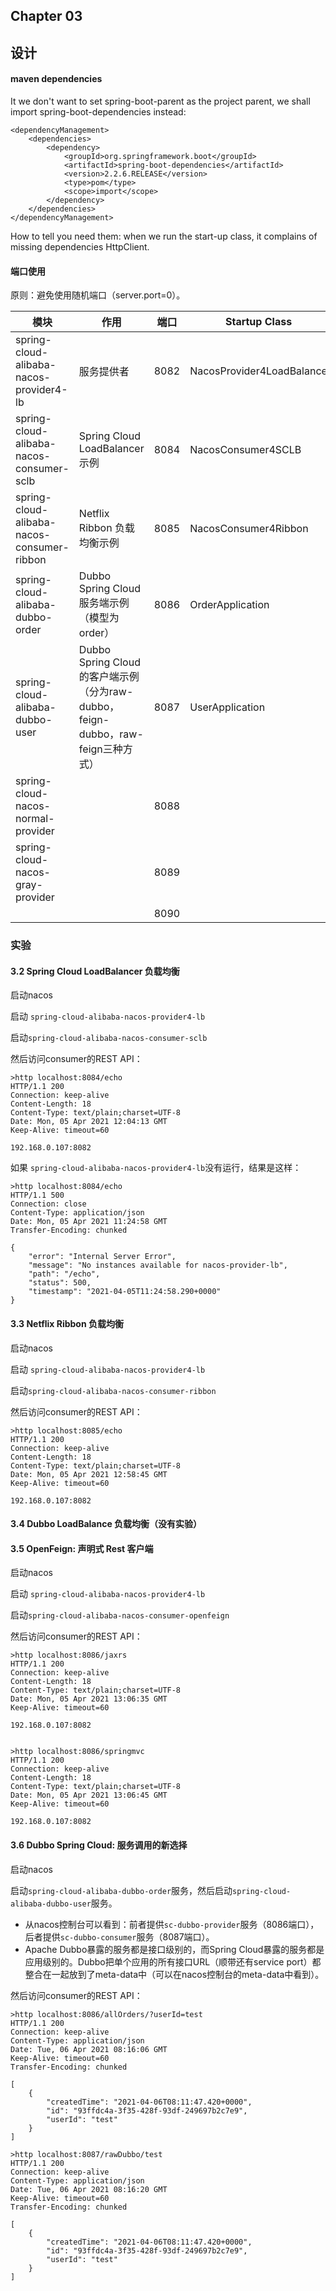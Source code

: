 ## Chapter 03

## 设计

#### maven dependencies

It we don't want to set spring-boot-parent as the project parent, we shall import spring-boot-dependencies instead:

```
<dependencyManagement>
    <dependencies>
        <dependency>
            <groupId>org.springframework.boot</groupId>
            <artifactId>spring-boot-dependencies</artifactId>
            <version>2.2.6.RELEASE</version>
            <type>pom</type>
            <scope>import</scope>
        </dependency>
    </dependencies>
</dependencyManagement>
```

How to tell you need them: when we run the start-up class, it complains of missing dependencies HttpClient.

#### 端口使用

原则：避免使用随机端口（server.port=0）。

| 模块                                       | 作用                                                         | 端口 | Startup Class             |
| ------------------------------------------ | ------------------------------------------------------------ | ---- | ------------------------- |
| spring-cloud-alibaba-nacos-provider4-lb    | 服务提供者                                                   | 8082 | NacosProvider4LoadBalance |
| spring-cloud-alibaba-nacos-consumer-sclb   | Spring Cloud LoadBalancer示例                                | 8084 | NacosConsumer4SCLB        |
| spring-cloud-alibaba-nacos-consumer-ribbon | Netflix Ribbon 负载均衡示例                                  | 8085 | NacosConsumer4Ribbon      |
| spring-cloud-alibaba-dubbo-order           | Dubbo Spring Cloud服务端示例（模型为order）                  | 8086 | OrderApplication          |
| spring-cloud-alibaba-dubbo-user            | Dubbo Spring Cloud的客户端示例（分为raw-dubbo，feign-dubbo，raw-feign三种方式） | 8087 | UserApplication           |
| spring-cloud-nacos-normal-provider         |                                                              | 8088 |                           |
| spring-cloud-nacos-gray-provider           |                                                              | 8089 |                           |
|                                            |                                                              | 8090 |                           |

### 实验

#### 3.2 Spring Cloud LoadBalancer 负载均衡

启动nacos

启动 `spring-cloud-alibaba-nacos-provider4-lb`

启动`spring-cloud-alibaba-nacos-consumer-sclb`

然后访问consumer的REST API：

```
>http localhost:8084/echo
HTTP/1.1 200
Connection: keep-alive
Content-Length: 18
Content-Type: text/plain;charset=UTF-8
Date: Mon, 05 Apr 2021 12:04:13 GMT
Keep-Alive: timeout=60

192.168.0.107:8082
```

如果 `spring-cloud-alibaba-nacos-provider4-lb`没有运行，结果是这样：

```
>http localhost:8084/echo
HTTP/1.1 500
Connection: close
Content-Type: application/json
Date: Mon, 05 Apr 2021 11:24:58 GMT
Transfer-Encoding: chunked

{
    "error": "Internal Server Error",
    "message": "No instances available for nacos-provider-lb",
    "path": "/echo",
    "status": 500,
    "timestamp": "2021-04-05T11:24:58.290+0000"
}
```

#### 3.3 Netflix Ribbon 负载均衡

启动nacos

启动 `spring-cloud-alibaba-nacos-provider4-lb`

启动`spring-cloud-alibaba-nacos-consumer-ribbon`

然后访问consumer的REST API：

```
>http localhost:8085/echo
HTTP/1.1 200
Connection: keep-alive
Content-Length: 18
Content-Type: text/plain;charset=UTF-8
Date: Mon, 05 Apr 2021 12:58:45 GMT
Keep-Alive: timeout=60

192.168.0.107:8082
```

#### 3.4 Dubbo LoadBalance 负载均衡（没有实验）

#### 3.5 OpenFeign: 声明式 Rest 客户端

启动nacos

启动 `spring-cloud-alibaba-nacos-provider4-lb`

启动`spring-cloud-alibaba-nacos-consumer-openfeign`

然后访问consumer的REST API：

```
>http localhost:8086/jaxrs
HTTP/1.1 200
Connection: keep-alive
Content-Length: 18
Content-Type: text/plain;charset=UTF-8
Date: Mon, 05 Apr 2021 13:06:35 GMT
Keep-Alive: timeout=60

192.168.0.107:8082


>http localhost:8086/springmvc
HTTP/1.1 200
Connection: keep-alive
Content-Length: 18
Content-Type: text/plain;charset=UTF-8
Date: Mon, 05 Apr 2021 13:06:45 GMT
Keep-Alive: timeout=60

192.168.0.107:8082
```

#### 3.6 Dubbo Spring Cloud: 服务调用的新选择

启动nacos

启动`spring-cloud-alibaba-dubbo-order`服务，然后启动`spring-cloud-alibaba-dubbo-user`服务。

* 从nacos控制台可以看到：前者提供`sc-dubbo-provider`服务（8086端口），后者提供`sc-dubbo-consumer`服务（8087端口）。
* Apache Dubbo暴露的服务都是接口级别的，而Spring Cloud暴露的服务都是应用级别的。Dubbo把单个应用的所有接口URL（顺带还有service port）都整合在一起放到了meta-data中（可以在nacos控制台的meta-data中看到）。

然后访问consumer的REST API：

```
>http localhost:8086/allOrders/?userId=test
HTTP/1.1 200
Connection: keep-alive
Content-Type: application/json
Date: Tue, 06 Apr 2021 08:16:06 GMT
Keep-Alive: timeout=60
Transfer-Encoding: chunked

[
    {
        "createdTime": "2021-04-06T08:11:47.420+0000",
        "id": "93ffdc4a-3f35-428f-93df-249697b2c7e9",
        "userId": "test"
    }
]

>http localhost:8087/rawDubbo/test
HTTP/1.1 200
Connection: keep-alive
Content-Type: application/json
Date: Tue, 06 Apr 2021 08:16:20 GMT
Keep-Alive: timeout=60
Transfer-Encoding: chunked

[
    {
        "createdTime": "2021-04-06T08:11:47.420+0000",
        "id": "93ffdc4a-3f35-428f-93df-249697b2c7e9",
        "userId": "test"
    }
]
```


